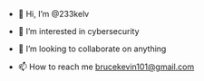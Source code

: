 - 👋 Hi, I’m @233kelv
- 👀 I’m interested in cybersecurity

- 💞️ I’m looking to collaborate on anything
- 📫 How to reach me brucekevin101@gmail.com

<!---
bigbabykev/bigbabykev is a ✨ special ✨ repository because its `README.md` (this file) appears on your GitHub profile.
You can click the Preview link to take a look at your changes.
--->

